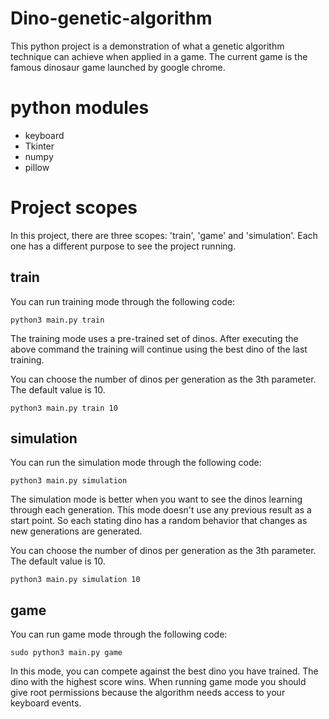 # Dino-genetic-algorithm
This python project is a demonstration of what a genetic algorithm technique can achieve when applied in a game. The current game is the famous dinosaur game launched by google chrome.



# python modules
- keyboard
- Tkinter
- numpy
- pillow

# Project scopes

In this project, there are three scopes: 'train', 'game' and 'simulation'. Each one has a different purpose to see the project running.

## train

You can run training mode through the following code:

```
python3 main.py train
```

The training mode uses a pre-trained set of dinos. After executing the above command the training will continue using the best dino of the last training.

You can choose the number of dinos per generation as the 3th parameter. The default value is 10.
```
python3 main.py train 10
```

## simulation

You can run the simulation mode through the following code:

```
python3 main.py simulation
```
The simulation mode is better when you want to see the dinos learning through each generation. This mode doesn't use any previous result as a start point. So each stating dino has a random behavior that changes as new generations are generated.

You can choose the number of dinos per generation as the 3th parameter. The default value is 10.
```
python3 main.py simulation 10
```
## game

You can run game mode through the following code:

```
sudo python3 main.py game
```

In this mode, you can compete against the best dino you have trained. The dino with the highest score wins.
When running game mode you should give root permissions because the algorithm needs access to your keyboard events.
